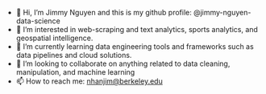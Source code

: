 - 👋 Hi, I’m Jimmy Nguyen and this is my github profile: @jimmy-nguyen-data-science
- 👀 I’m interested in web-scraping and text analytics, sports analytics, and geospatial intelligence.
- 🌱 I’m currently learning data engineering tools and frameworks such as data pipelines and cloud solutions.
- 💞️ I’m looking to collaborate on anything related to data cleaning, manipulation, and machine learning
- 📫 How to reach me: nhanjim@berkeley.edu 

<!---
jimmy-nguyen-data-science/jimmy-nguyen-data-science is a ✨ special ✨ repository because its `README.md` (this file) appears on your GitHub profile.
You can click the Preview link to take a look at your changes.
--->
